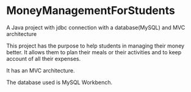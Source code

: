 # MoneyManagementForStudents
A Java project with jdbc connection with a database(MySQL) and MVC architecture

This project has the purpose to help students in managing their money better. It allows them to plan their meals or their activities 
and to keep account of all their expenses.

It has an MVC architecture.

The database used is MySQL Workbench.
